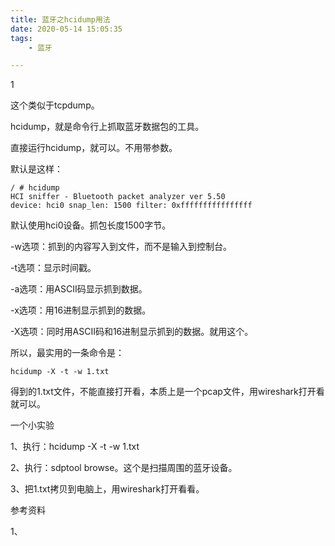 ```yaml
---
title: 蓝牙之hcidump用法
date: 2020-05-14 15:05:35
tags:
	- 蓝牙

---
```


1

这个类似于tcpdump。

hcidump，就是命令行上抓取蓝牙数据包的工具。

直接运行hcidump，就可以。不用带参数。

默认是这样：

```
/ # hcidump
HCI sniffer - Bluetooth packet analyzer ver 5.50
device: hci0 snap_len: 1500 filter: 0xffffffffffffffff
```

默认使用hci0设备。抓包长度1500字节。

-w选项：抓到的内容写入到文件，而不是输入到控制台。

-t选项：显示时间戳。

-a选项：用ASCII码显示抓到数据。

-x选项：用16进制显示抓到的数据。

-X选项：同时用ASCII码和16进制显示抓到的数据。就用这个。

所以，最实用的一条命令是：

```
hcidump -X -t -w 1.txt
```

得到的1.txt文件，不能直接打开看，本质上是一个pcap文件，用wireshark打开看就可以。



一个小实验

1、执行：hcidump -X -t -w 1.txt

2、执行：sdptool browse。这个是扫描周围的蓝牙设备。

3、把1.txt拷贝到电脑上，用wireshark打开看看。



参考资料

1、

